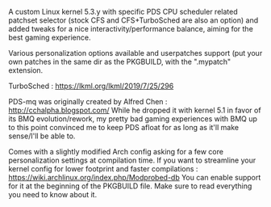 A custom Linux kernel 5.3.y with specific PDS CPU scheduler related patchset selector (stock CFS and CFS+TurboSched are also an option) and added tweaks for a nice interactivity/performance balance, aiming for the best gaming experience.

Various personalization options available and userpatches support (put your own patches in the same dir as the PKGBUILD, with the ".mypatch" extension.

TurboSched : https://lkml.org/lkml/2019/7/25/296

PDS-mq was originally created by Alfred Chen : http://cchalpha.blogspot.com/
While he dropped it with kernel 5.1 in favor of its BMQ evolution/rework, my pretty bad gaming experiences with BMQ up to this point convinced me to keep PDS afloat for as long as it'll make sense/I'll be able to.

Comes with a slightly modified Arch config asking for a few core personalization settings at compilation time.
If you want to streamline your kernel config for lower footprint and faster compilations : https://wiki.archlinux.org/index.php/Modprobed-db
You can enable support for it at the beginning of the PKGBUILD file. Make sure to read everything you need to know about it.
